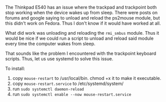 The Thinkpad E540 has an issue where the trackpad and trackpoint both stop working when the device wakes up from sleep. There were posts on forums and google saying to unload and reload the ps2mouse module, but this didn't work on Fedora. Thus I don't know if it would have worked at all.

What did work was unloading and reloading the ```rmi_smbus``` module. Thus it would be nice if we could run a script to unload and reload said module every time the computer wakes from sleep.

That sounds like the problem I encountered with the trackpoint keyboard scripts. Thus, let us use systemd to solve this issue. 

To install:

1) copy ```mouse-restart``` to /usr/local/bin. chmod +x it to make it executable.
2) copy ```mouse-restart.service``` to /etc/systemd/system/
3) run ```sudo systemctl daemon-reload```
4) run ```sudo systemctl enable --now mouse-restart.service```